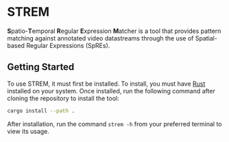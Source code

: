 # STREM

**S**patio-**T**emporal **R**egular **E**xpression **M**atcher is a tool that provides pattern matching against annotated video datastreams through the use of Spatial-based Regular Expressions (SpREs).

## Getting Started
To use STREM, it must first be installed. To install, you must have [Rust](https://www.rust-lang.org/) installed on your system. Once installed, run the following command after cloning the repository to install the tool:

```bash
cargo install --path .
```

After installation, run the command `strem -h` from your preferred terminal to view its usage.
